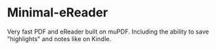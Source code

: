 # Minimal-eReader
Very fast PDF and eReader built on muPDF. Including the ability to save "highlights" and notes like on Kindle. 

